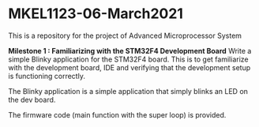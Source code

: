 # MKEL1123-06-March2021
This is a repository for the project of Advanced Microprocessor System

**Milestone 1 : Familiarizing with the STM32F4 Development Board**
Write a  simple Blinky application for the STM32F4 board. This is to get familiarize with the development board, IDE and verifying that the development setup is functioning correctly. 

The Blinky application is a simple application that simply blinks an LED on the dev board.

The firmware code (main function with the super loop) is provided.
